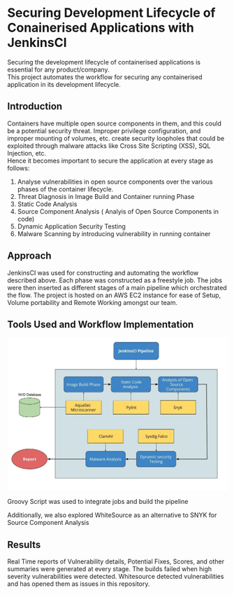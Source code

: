 # Securing Development Lifecycle of Conainerised Applications with JenkinsCI

Securing the development lifecycle of containerised applications is essential for any product/company.   
This project automates the workflow for securing any containerised application in its development lifecycle.   

## Introduction

Containers have multiple open source components in them, and this could be a potential security threat.
Improper privilege configuration, and improper mounting of volumes, etc. create security loopholes that could be exploited through malware attacks like Cross Site Scripting (XSS), SQL Injection, etc.   
Hence it becomes important to secure the application at every stage as follows:   

1. Analyse vulnerabilities in open source components over the various phases of the container lifecycle.
2. Threat Diagnosis in Image Build and Container running Phase
3. Static Code Analysis
4. Source Component Analysis ( Analyis of Open Source Components in code)
5. Dynamic Application Security Testing
6. Malware Scanning  by introducing vulnerability in running container

## Approach

JenkinsCI was used for constructing and  automating  the workflow described above.
Each phase was constructed as a freestyle job. The jobs were then inserted as different stages of a main pipeline which orchestrated the flow.
The project is hosted on an AWS  EC2 instance for ease of Setup,  Volume portability and Remote Working amongst our team.

## Tools Used and Workflow Implementation

![Architecture](architecture.jpg)

Groovy Script was used to integrate jobs and build the pipeline

Additionally, we also explored WhiteSource as an alternative to SNYK for Source Component Analysis

## Results

Real Time reports of Vulnerability details, Potential Fixes, Scores, and other summaries were generated at every stage. The builds failed when high severity vulnerabilities were detected. Whitesource detected vulnerabilities and has opened them as issues in this repository. 
